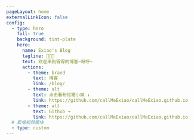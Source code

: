 ```yaml
---
pageLayout: home
externalLinkIcon: false
config:
  - type: hero
    full: true
    background: tint-plate
    hero:
      name: Exiao's Blog
      tagline: 🦁🥥🌻
      text: 欢迎来到霄霄的博客~呀呼~
      actions:
        - theme: brand
          text: 博客
          link: /blog/
        - theme: alt
          text: 点击看粉红猪小妹 ↓
          link: https://github.com/callMeExiao/callMeExiao.github.io
        - theme: alt
          text: Github →
          link: https://github.com/callMeExiao/callMeExiao.github.io
  # 新增视频模块
  - type: custom
---
```


<ArtPlayer
src="/videos/demo.mp4"
fullscreen
:volume=0.1
:autoplay=true
/>
